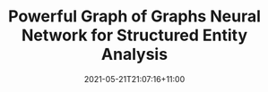 ---
# Documentation: https://wowchemy.com/docs/managing-content/

title: "Powerful Graph of Graphs Neural Network for Structured Entity Analysis"
authors: 
- admin
- Defu Lian
- Wanqi Liu
- Dong Wen
- Chen Chen
- Xiaoyang Wang

author_notes:
- ''
- ''
- ''
- ''
- ''
- ''
date: 2021-05-21T21:07:16+11:00
doi: ""

# Schedule page publish date (NOT publication's date).
publishDate: 2021-05-21T21:07:16+11:00

# Publication type.
# Legend: 0 = Uncategorized; 1 = Conference paper; 2 = Journal article;
# 3 = Preprint / Working Paper; 4 = Report; 5 = Book; 6 = Book section;
# 7 = Thesis; 8 = Patent
publication_types: ["2"]

# Publication name and optional abbreviated publication name.
publication: "To appear in *World Wide Web Journal (**WWWJ**) 2021*"
publication_short: ""

abstract: ""

# Summary. An optional shortened abstract.
summary: "To appear in *World Wide Web Journal (**WWWJ**) 2021*"

tags: []
categories: []
featured: false

# Custom links (optional).
#   Uncomment and edit lines below to show custom links.
# links:
# - name: Follow
#   url: https://twitter.com
#   icon_pack: fab
#   icon: twitter

url_pdf: 
url_code:
url_dataset:
url_poster:
url_project:
url_slides:
url_source:
url_video:
doi: 

# Featured image
# To use, add an image named `featured.jpg/png` to your page's folder. 
# Focal points: Smart, Center, TopLeft, Top, TopRight, Left, Right, BottomLeft, Bottom, BottomRight.
image:
  caption: ""
  focal_point: ""
  preview_only: false

# Associated Projects (optional).
#   Associate this publication with one or more of your projects.
#   Simply enter your project's folder or file name without extension.
#   E.g. `internal-project` references `content/project/internal-project/index.md`.
#   Otherwise, set `projects: []`.
projects: []

# Slides (optional).
#   Associate this publication with Markdown slides.
#   Simply enter your slide deck's filename without extension.
#   E.g. `slides: "example"` references `content/slides/example/index.md`.
#   Otherwise, set `slides: ""`.
slides: ""
---